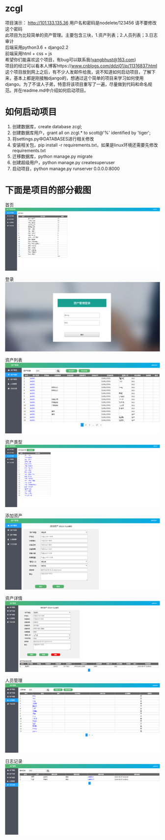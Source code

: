 # zcgl
项目演示： http://101.133.135.36  用户名和密码是nodelete/123456  请不要修改这个密码   
此项目为比较简单的资产管理。主要包含三块，1.资产列表；2.人员列表；3.日志审计  
后端采用python3.6 + django2.2  
前端采用html + css + js  
希望你们能喜欢这个项目，有bug可以联系我(yangbhust@163.com)  
项目的经过可以看本人博客https://www.cnblogs.com/ddzj01/p/11316837.html  
这个项目放到网上之后，有不少人发邮件给我，说不知道如何启动项目，了解下来，基本上都是刚接触django的，想通过这个简单的项目来学习如何使用django。为了不误人子弟，特意将该项目重写了一遍，尽量做到代码和命名规范。并在readme.md中介绍如何启动项目。  

# 如何启动项目
1. 创建数据库，create database zcgl;  
2. 创建数据库用户，grant all on zcgl.* to scott@'%' identified by 'tiger';  
3. 将settings.py中DATABASES进行相关修改  
4. 安装相关包，pip install -r requirements.txt，如果是linux环境还需要先修改requirements.txt    
5. 迁移数据库，python manage.py migrate  
6. 创建超级用户，python manage.py createsuperuser  
6. 启动项目，python manage.py runserver 0.0.0.0:8000  

# 下面是项目的部分截图
首页
![Image text](https://github.com/YangBaohust/myimages/blob/master/zcgl/index.png)

登录
![Image text](https://github.com/YangBaohust/myimages/blob/master/zcgl/login.png)

资产列表
![Image text](https://github.com/YangBaohust/myimages/blob/master/zcgl/serlist.png)

资产类型
![Image text](https://github.com/YangBaohust/myimages/blob/master/zcgl/sertype.png)

添加资产
![Image text](https://github.com/YangBaohust/myimages/blob/master/zcgl/seradd.png)

资产详情
![Image text](https://github.com/YangBaohust/myimages/blob/master/zcgl/serdetail.png)

人员管理
![Image text](https://github.com/YangBaohust/myimages/blob/master/zcgl/persondetail.png)

日志记录
![Image text](https://github.com/YangBaohust/myimages/blob/master/zcgl/log.png)
